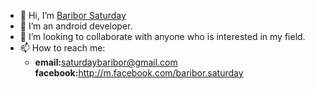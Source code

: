 - 👋 Hi, I’m <a href="https://github.com/Baribor-Saturady">Baribor Saturday</a>
- 👀 I’m an android developer. 
- 💞️ I’m looking to collaborate with anyone who is interested in my field.
- 📫 How to reach me: <ul><li><b>email:</b>saturdaybaribor@gmail.com</li><b>facebook:</b>http://m.facebook.com/baribor.saturday</li></ul>
